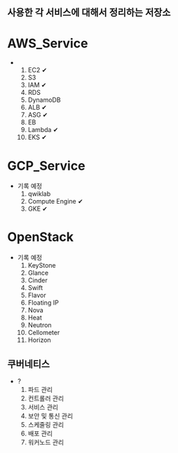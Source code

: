 ## 사용한 각 서비스에 대해서 정리하는 저장소

# AWS_Service

- 
  1. EC2 ✔
  2. S3
  3. IAM ✔
  4. RDS 
  5. DynamoDB
  6. ALB ✔
  7. ASG ✔
  8. EB 
  9. Lambda ✔
  10. EKS ✔


# GCP_Service

- 기록 예정
  1. qwiklab
  2. Compute Engine ✔
  3. GKE ✔

# OpenStack

- 기록 예정
  1. KeyStone
  2. Glance
  3. Cinder
  4. Swift
  5. Flavor
  6. Floating IP
  7. Nova
  8. Heat
  9. Neutron
  10. Cellometer
  11. Horizon


## 쿠버네티스

- ?
  1. 파드 관리
  2. 컨트롤러 관리
  3. 서비스 관리
  4. 보안 및 통신 관리
  5. 스케줄링 관리
  6. 배포 관리
  7. 워커노드 관리
